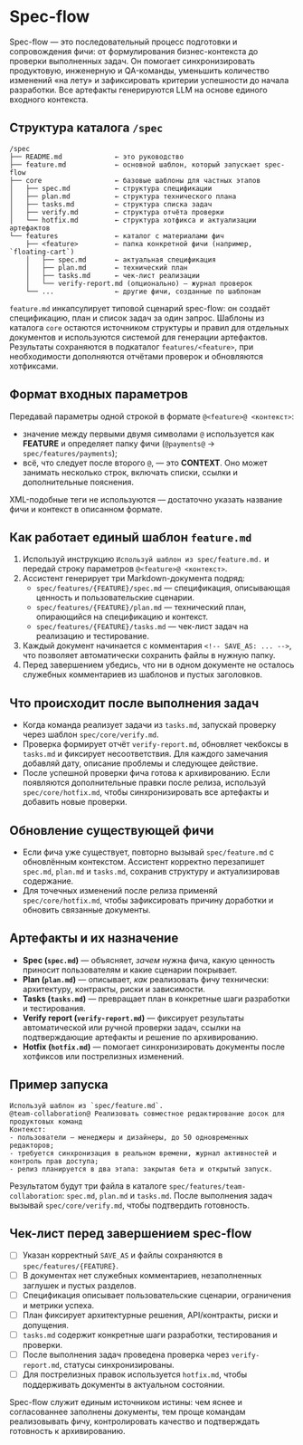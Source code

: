 # Spec-flow

Spec-flow — это последовательный процесс подготовки и сопровождения фичи: от формулирования бизнес-контекста до проверки выполненных задач. Он помогает синхронизировать продуктовую, инженерную и QA-команды, уменьшить количество изменений «на лету» и зафиксировать критерии успешности до начала разработки. Все артефакты генерируются LLM на основе единого входного контекста.

## Структура каталога `/spec`

```
/spec
├── README.md             ← это руководство
├── feature.md            ← основной шаблон, который запускает spec-flow
├── core                  ← базовые шаблоны для частных этапов
│   ├── spec.md           ← структура спецификации
│   ├── plan.md           ← структура технического плана
│   ├── tasks.md          ← структура списка задач
│   ├── verify.md         ← структура отчёта проверки
│   └── hotfix.md         ← структура хотфикса и актуализации артефактов
└── features              ← каталог с материалами фич
    ├── <feature>         ← папка конкретной фичи (например, `floating-cart`)
    │   ├── spec.md       ← актуальная спецификация
    │   ├── plan.md       ← технический план
    │   ├── tasks.md      ← чек-лист реализации
    │   └── verify-report.md (опционально) — журнал проверок
    └── ...               ← другие фичи, созданные по шаблонам
```

`feature.md` инкапсулирует типовой сценарий spec-flow: он создаёт спецификацию, план и список задач за один запрос. Шаблоны из каталога `core` остаются источником структуры и правил для отдельных документов и используются системой для генерации артефактов. Результаты сохраняются в подкаталог `features/<feature>`, при необходимости дополняются отчётами проверок и обновляются хотфиксами.

## Формат входных параметров

Передавай параметры одной строкой в формате `@<feature>@ <контекст>`:

- значение между первыми двумя символами `@` используется как **FEATURE** и определяет папку фичи (`@payments@` → `spec/features/payments`);
- всё, что следует после второго `@`, — это **CONTEXT**. Оно может занимать несколько строк, включать списки, ссылки и дополнительные пояснения.

XML-подобные теги не используются — достаточно указать название фичи и контекст в описанном формате.

## Как работает единый шаблон `feature.md`

1. Используй инструкцию `Используй шаблон из spec/feature.md.` и передай строку параметров `@<feature>@ <контекст>`.
2. Ассистент генерирует три Markdown-документа подряд:
   - `spec/features/{FEATURE}/spec.md` — спецификация, описывающая ценность и пользовательские сценарии.
   - `spec/features/{FEATURE}/plan.md` — технический план, опирающийся на спецификацию и контекст.
   - `spec/features/{FEATURE}/tasks.md` — чек-лист задач на реализацию и тестирование.
3. Каждый документ начинается с комментария `<!-- SAVE_AS: ... -->`, что позволяет автоматически сохранить файлы в нужную папку.
4. Перед завершением убедись, что ни в одном документе не осталось служебных комментариев из шаблонов и пустых заголовков.

## Что происходит после выполнения задач

- Когда команда реализует задачи из `tasks.md`, запускай проверку через шаблон `spec/core/verify.md`.
- Проверка формирует отчёт `verify-report.md`, обновляет чекбоксы в `tasks.md` и фиксирует несоответствия. Для каждого замечания добавляй дату, описание проблемы и следующее действие.
- После успешной проверки фича готова к архивированию. Если появляются дополнительные правки после релиза, используй `spec/core/hotfix.md`, чтобы синхронизировать все артефакты и добавить новые проверки.

## Обновление существующей фичи

- Если фича уже существует, повторно вызывай `spec/feature.md` с обновлённым контекстом. Ассистент корректно перезапишет `spec.md`, `plan.md` и `tasks.md`, сохранив структуру и актуализировав содержание.
- Для точечных изменений после релиза применяй `spec/core/hotfix.md`, чтобы зафиксировать причину доработки и обновить связанные документы.

## Артефакты и их назначение

- **Spec (`spec.md`)** — объясняет, _зачем_ нужна фича, какую ценность приносит пользователям и какие сценарии покрывает.
- **Plan (`plan.md`)** — описывает, _как_ реализовать фичу технически: архитектуру, контракты, риски и зависимости.
- **Tasks (`tasks.md`)** — превращает план в конкретные шаги разработки и тестирования.
- **Verify report (`verify-report.md`)** — фиксирует результаты автоматической или ручной проверки задач, ссылки на подтверждающие артефакты и решение по архивированию.
- **Hotfix (`hotfix.md`)** — помогает синхронизировать документы после хотфиксов или пострелизных изменений.

## Пример запуска

```
Используй шаблон из `spec/feature.md`.
@team-collaboration@ Реализовать совместное редактирование досок для продуктовых команд
Контекст:
- пользователи — менеджеры и дизайнеры, до 50 одновременных редакторов;
- требуется синхронизация в реальном времени, журнал активностей и контроль прав доступа;
- релиз планируется в два этапа: закрытая бета и открытый запуск.
```

Результатом будут три файла в каталоге `spec/features/team-collaboration`: `spec.md`, `plan.md` и `tasks.md`. После выполнения задач вызывай `spec/core/verify.md`, чтобы подтвердить готовность.

## Чек-лист перед завершением spec-flow

- [ ] Указан корректный `SAVE_AS` и файлы сохраняются в `spec/features/{FEATURE}`.
- [ ] В документах нет служебных комментариев, незаполненных заглушек и пустых разделов.
- [ ] Спецификация описывает пользовательские сценарии, ограничения и метрики успеха.
- [ ] План фиксирует архитектурные решения, API/контракты, риски и допущения.
- [ ] `tasks.md` содержит конкретные шаги разработки, тестирования и проверки.
- [ ] После выполнения задач проведена проверка через `verify-report.md`, статусы синхронизированы.
- [ ] Для пострелизных правок используется `hotfix.md`, чтобы поддерживать документы в актуальном состоянии.

Spec-flow служит единым источником истины: чем яснее и согласованнее заполнены документы, тем проще командам реализовывать фичу, контролировать качество и подтверждать готовность к архивированию.
